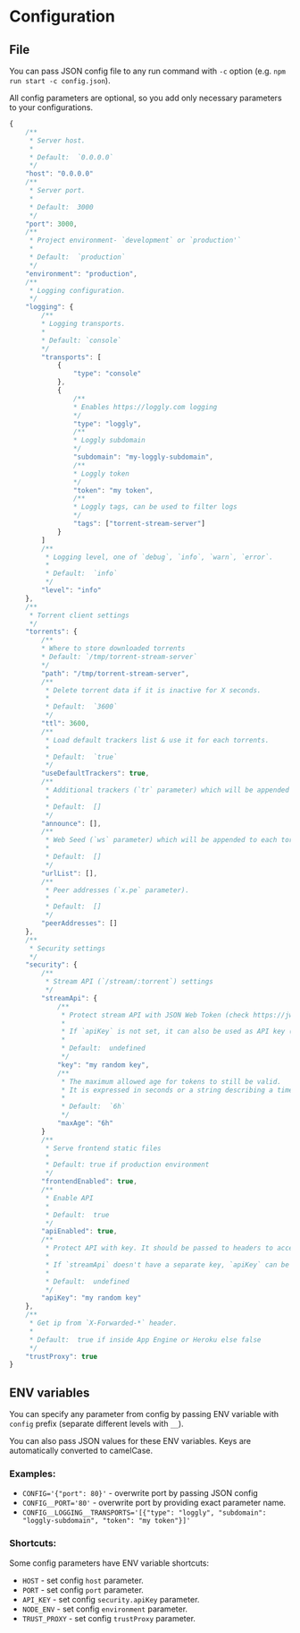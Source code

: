 # Configuration

## File

You can pass JSON config file to any run command with `-c` option (e.g. `npm run start -c config.json`).

All config parameters are optional, so you add only necessary parameters to your configurations.

```javascript
{
    /**
     * Server host.
     *
     * Default:  `0.0.0.0`
     */
    "host": "0.0.0.0"
    /**
     * Server port.
     *
     * Default:  3000
     */
    "port": 3000,
    /**
     * Project environment- `development` or `production'`
     *
     * Default:  `production`
     */
    "environment": "production",
    /**
     * Logging configuration.
     */
    "logging": {
        /**
        * Logging transports.
        *
        * Default: `console`
        */
        "transports": [
            {
                "type": "console"
            },
            {
                /**
                * Enables https://loggly.com logging
                */
                "type": "loggly",
                /**
                * Loggly subdomain
                */
                "subdomain": "my-loggly-subdomain",
                /**
                * Loggly token
                */
                "token": "my token",
                /**
                * Loggly tags, can be used to filter logs
                */
                "tags": ["torrent-stream-server"]
            }
        ]
        /**
         * Logging level, one of `debug`, `info`, `warn`, `error`.
         *
         * Default:  `info`
         */
        "level": "info"
    },
    /**
     * Torrent client settings
     */
    "torrents": {
        /**
        * Where to store downloaded torrents
        * Default: `/tmp/torrent-stream-server`
        */
        "path": "/tmp/torrent-stream-server",
        /**
         * Delete torrent data if it is inactive for X seconds.
         *
         * Default:  `3600`
         */
        "ttl": 3600,
        /**
         * Load default trackers list & use it for each torrents.
         *
         * Default:  `true`
         */
        "useDefaultTrackers": true,
        /**
         * Additional trackers (`tr` parameter) which will be appended to each torrent.
         *
         * Default:  []
         */
        "announce": [],
        /**
         * Web Seed (`ws` parameter) which will be appended to each torrent.
         *
         * Default:  []
         */
        "urlList": [],
        /**
         * Peer addresses (`x.pe` parameter).
         *
         * Default:  []
         */
        "peerAddresses": []
    },
    /**
     * Security settings
     */
    "security": {
        /**
         * Stream API (`/stream/:torrent`) settings
         */
        "streamApi": {
            /**
             * Protect stream API with JSON Web Token (check https://jwt.io).
             *
             * If `apiKey` is not set, it can also be used as API key (`authorization`: `bearer ${apiKey}`).
             *
             * Default:  undefined
             */
            "key": "my random key",
            /**
             * The maximum allowed age for tokens to still be valid.
             * It is expressed in seconds or a string describing a time span (check https://github.com/vercel/ms)
             *
             * Default:  `6h`
             */
            "maxAge": "6h"
        }
        /**
         * Serve frontend static files
         *
         * Default: true if production environment
         */
        "frontendEnabled": true,
        /**
         * Enable API
         *
         * Default:  true
         */
        "apiEnabled": true,
        /**
         * Protect API with key. It should be passed to headers to access the API (`authorization`: `bearer ${apiKey}`).
         *
         * If `streamApi` doesn't have a separate key, `apiKey` can be used as JSON Web Token.
         *
         * Default:  undefined
         */
        "apiKey": "my random key"
    },
    /**
     * Get ip from `X-Forwarded-*` header.
     *
     * Default:  true if inside App Engine or Heroku else false
     */
    "trustProxy": true
}
```

## ENV variables

You can specify any parameter from config by passing ENV variable with `config` prefix (separate different levels with `__`).

You can also pass JSON values for these ENV variables. Keys are automatically converted to camelCase.

### Examples:

* `CONFIG='{"port": 80}'` - overwrite port by passing JSON config
* `CONFIG__PORT='80'` - overwrite port by providing exact parameter name.
* `CONFIG__LOGGING__TRANSPORTS='[{"type": "loggly", "subdomain": "loggly-subdomain", "token": "my token"}]'`

### Shortcuts:

Some config parameters have ENV variable shortcuts:

* `HOST` - set config `host` parameter.
* `PORT` - set config `port` parameter.
* `API_KEY` - set config `security.apiKey` parameter.
* `NODE_ENV` - set config `environment` parameter.
* `TRUST_PROXY` - set config `trustProxy` parameter.
